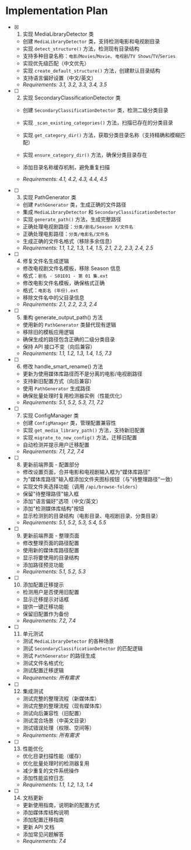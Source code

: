 # Implementation Plan

- [x] 1. 实现 MediaLibraryDetector 类


  - 创建 `MediaLibraryDetector` 类，支持检测电影和电视剧目录
  - 实现 `detect_structure()` 方法，检测现有目录结构
  - 支持多种目录名称：`电影`/`Movies`/`Movie`、`电视剧`/`TV Shows`/`TV`/`Series`
  - 实现优先级匹配（中文优先）
  - 实现 `create_default_structure()` 方法，创建默认目录结构
  - 支持语言偏好设置（中文/英文）
  - _Requirements: 3.1, 3.2, 3.3, 3.4, 3.5_



- [ ] 2. 实现 SecondaryClassificationDetector 类
  - 创建 `SecondaryClassificationDetector` 类，检测二级分类目录
  - 实现 `_scan_existing_categories()` 方法，扫描已存在的分类目录
  - 实现 `get_category_dir()` 方法，获取分类目录名称（支持精确和模糊匹配）
  - 实现 `ensure_category_dir()` 方法，确保分类目录存在


  - 添加目录名称缓存机制，避免重复扫描
  - _Requirements: 4.1, 4.2, 4.3, 4.4, 4.5_

- [ ] 3. 实现 PathGenerator 类
  - 创建 `PathGenerator` 类，生成正确的文件路径
  - 集成 `MediaLibraryDetector` 和 `SecondaryClassificationDetector`
  - 实现 `generate_path()` 方法，生成完整路径
  - 正确处理电视剧路径：`分类/剧名/Season X/文件名`
  - 正确处理电影路径：`分类/电影名/文件名`
  - 生成正确的文件名格式（移除多余信息）
  - _Requirements: 1.1, 1.2, 1.3, 1.4, 1.5, 2.1, 2.2, 2.3, 2.4, 2.5_

- [ ] 4. 修复文件名生成逻辑
  - 修改电视剧文件名模板，移除 Season 信息
  - 格式：`剧名 - S01E01 - 第 01 集.ext`
  - 修改电影文件名模板，确保格式正确
  - 格式：`电影名 (年份).ext`
  - 移除文件名中的父目录信息
  - _Requirements: 2.1, 2.2, 2.3, 2.4_

- [ ] 5. 重构 generate_output_path() 方法
  - 使用新的 `PathGenerator` 类替代现有逻辑
  - 移除旧的模板应用逻辑
  - 确保生成的路径包含正确的二级分类目录
  - 保持 API 接口不变（向后兼容）
  - _Requirements: 1.1, 1.2, 1.3, 1.4, 1.5, 7.3_

- [ ] 6. 修改 handle_smart_rename() 方法
  - 更新为使用媒体库路径而不是分离的电影/电视剧路径
  - 支持新旧配置方式（向后兼容）
  - 使用 `PathGenerator` 生成路径
  - 确保批量处理时复用检测器实例（性能优化）
  - _Requirements: 5.1, 5.2, 5.3, 7.1, 7.2_

- [ ] 7. 实现 ConfigManager 类
  - 创建 `ConfigManager` 类，管理配置兼容性
  - 实现 `get_media_library_path()` 方法，支持新旧配置
  - 实现 `migrate_to_new_config()` 方法，迁移旧配置
  - 自动检测并提示用户迁移配置
  - _Requirements: 7.1, 7.2, 7.4_

- [ ] 8. 更新前端界面 - 配置部分
  - 修改设置页面，合并电影和电视剧输入框为"媒体库路径"
  - 为"媒体库路径"输入框添加文件夹图标按钮（与"待整理路径"一致）
  - 实现文件夹选择功能（调用 `/api/browse-folders`）
  - 保留"待整理路径"输入框
  - 添加"语言偏好"选项（中文/英文）
  - 添加"检测媒体库结构"按钮
  - 显示检测到的目录结构（电影目录、电视剧目录、分类目录）
  - _Requirements: 5.1, 5.2, 5.3, 5.4, 5.5_

- [ ] 9. 更新前端界面 - 整理页面
  - 修改整理页面的路径配置
  - 使用新的媒体库路径配置
  - 显示将要使用的目录结构
  - 添加路径预览功能
  - _Requirements: 5.1, 5.2, 5.3_

- [ ] 10. 添加配置迁移提示
  - 检测用户是否使用旧配置
  - 显示迁移提示对话框
  - 提供一键迁移功能
  - 保留旧配置作为备份
  - _Requirements: 7.2, 7.4_

- [ ] 11. 单元测试
  - 测试 `MediaLibraryDetector` 的各种场景
  - 测试 `SecondaryClassificationDetector` 的匹配逻辑
  - 测试 `PathGenerator` 的路径生成
  - 测试文件名格式化
  - 测试配置迁移逻辑
  - _Requirements: 所有需求_

- [ ] 12. 集成测试
  - 测试完整的整理流程（新媒体库）
  - 测试完整的整理流程（现有媒体库）
  - 测试向后兼容性（旧配置）
  - 测试混合场景（中英文目录）
  - 测试错误处理（权限、空间等）
  - _Requirements: 所有需求_

- [ ] 13. 性能优化
  - 优化目录扫描性能（缓存）
  - 优化批量处理时的检测器复用
  - 减少重复的文件系统操作
  - 添加性能监控日志
  - _Requirements: 1.1, 1.2, 1.3, 1.4_

- [ ] 14. 文档更新
  - 更新使用指南，说明新的配置方式
  - 添加媒体库结构说明
  - 添加配置迁移指南
  - 更新 API 文档
  - 添加常见问题解答
  - _Requirements: 7.4_
